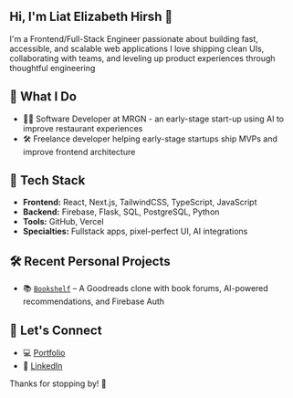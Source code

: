 ## Hi, I'm Liat Elizabeth Hirsh 👋

I'm a Frontend/Full-Stack Engineer passionate about building fast, accessible, and scalable web applications
I love shipping clean UIs, collaborating with teams, and leveling up product experiences through thoughtful engineering

## 💼 What I Do

- 👩‍💻 Software Developer at MRGN - an early-stage start-up using AI to improve restaurant experiences
- 🛠️ Freelance developer helping early-stage startups ship MVPs and improve frontend architecture  
  
## 🧰 Tech Stack

- **Frontend:** React, Next.js, TailwindCSS, TypeScript, JavaScript  
- **Backend:** Firebase, Flask, SQL, PostgreSQL, Python  
- **Tools:** GitHub, Vercel
- **Specialties:** Fullstack apps, pixel-perfect UI, AI integrations

## 🛠️ Recent Personal Projects

- 📚 [`Bookshelf`](https://bookshelf.hirsh.bio) – A Goodreads clone with book forums, AI-powered recommendations, and Firebase Auth  

## 🤝 Let's Connect

- 💻 [Portfolio](https://lizzie.hirsh.bio)  
- 💼 [LinkedIn](https://linkedin.com/in/hirshliat)  

Thanks for stopping by! 🙌
